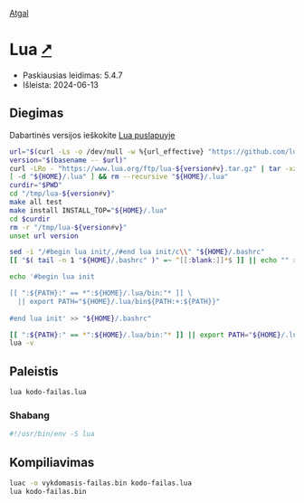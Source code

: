 [Atgal](./readme.md)

# Lua [&#x2B67;](https://www.lua.org/)

* Paskiausias leidimas: 5.4.7
* Išleista: 2024-06-13

## Diegimas

Dabartinės versijos ieškokite [Lua puslapuyje](https://www.lua.org/download.html)

```bash
url="$(curl -Ls -o /dev/null -w %{url_effective} "https://github.com/lua/lua/releases/latest")"
version="$(basename -- $url)"
curl -LRo - "https://www.lua.org/ftp/lua-${version#v}.tar.gz" | tar -xzC "/tmp"
[ -d "${HOME}/.lua" ] && rm --recursive "${HOME}/.lua"
curdir="$PWD"
cd "/tmp/lua-${version#v}"
make all test
make install INSTALL_TOP="${HOME}/.lua"
cd $curdir
rm -r "/tmp/lua-${version#v}"
unset url version

sed -i "/#begin lua init/,/#end lua init/c\\" "${HOME}/.bashrc"
[[ "$( tail -n 1 "${HOME}/.bashrc" )" =~ ^[[:blank:]]*$ ]] || echo "" >> "${HOME}/.bashrc"

echo '#begin lua init

[[ ":${PATH}:" == *":${HOME}/.lua/bin:"* ]] \
  || export PATH="${HOME}/.lua/bin${PATH:+:${PATH}}"
  
#end lua init' >> "${HOME}/.bashrc"

[[ ":${PATH}:" == *":${HOME}/.lua/bin:"* ]] || export PATH="${HOME}/.lua/bin${PATH:+:${PATH}}"
lua -v
```

## Paleistis

```bash
lua kodo-failas.lua
```

### Shabang

```bash
#!/usr/bin/env -S lua
```

## Kompiliavimas

```bash
luac -o vykdomasis-failas.bin kodo-failas.lua
lua kodo-failas.bin
```
